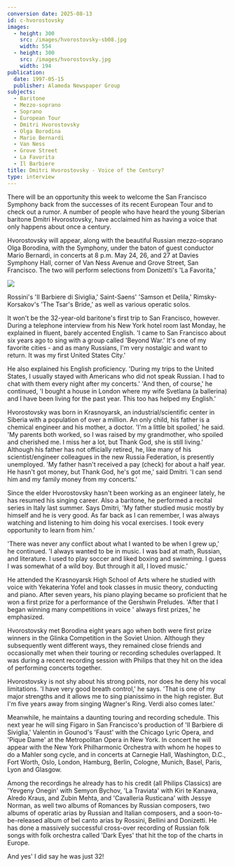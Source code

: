 ```yaml
---
conversion date: 2025-08-13
id: c-hvorostovsky
images:
  - height: 300
    src: /images/hvorostovsky-sb08.jpg
    width: 554
  - height: 300
    src: /images/hvorostovsky.jpg
    width: 194
publication:
  date: 1997-05-15
  publisher: Alameda Newspaper Group
subjects:
  - Baritone
  - Mezzo-soprano
  - Soprano
  - European Tour
  - Dmitri Hvorostovsky
  - Olga Borodina
  - Mario Bernardi
  - Van Ness
  - Grove Street
  - La Favorita
  - Il Barbiere
title: Dmitri Hvorostovsky - Voice of the Century?
type: interview
---
```


There will be an opportunity this week to welcome the San Francisco Symphony back from the successes of its recent European Tour and to check out a rumor. A number of people who have heard the young Siberian baritone Dmitri Hvorostovsky, have acclaimed him as having a voice that only happens about once a century.

Hvorostovsky will appear, along with the beautiful Russian mezzo-soprano Olga Borodina, with the Symphony, under the baton of guest conductor Mario Bernardi, in concerts at 8 p.m. May 24, 26, and 27 at Davies Symphony Hall, corner of Van Ness Avenue and Grove Street, San Francisco. The two will perform selections from Donizetti's 'La Favorita,'

![](/images/hvorostovsky.jpg)

Rossini's 'Il Barbiere di Siviglia,' Saint-Saens' 'Samson et Delila,' Rimsky-Korsakov's 'The Tsar's Bride,' as well as various operatic solos.

It won't be the 32-year-old baritone's first trip to San Francisco, however. During a telephone interview from his New York hotel room last Monday, he explained in fluent, barely accented English. 'I came to San Francisco about six years ago to sing with a group called 'Beyond War.' It's one of my favorite cities - and as many Russians, I'm very nostalgic and want to return. It was my first United States City.'

He also explained his English proficiency. 'During my trips to the United States, I usually stayed with Americans who did not speak Russian. I had to chat with them every night after my concerts.' 'And then, of course,' he continued, 'I bought a house in London where my wife Svetlana (a ballerina) and I have been living for the past year. This too has helped my English.'

Hvorostovsky was born in Krasnoyarsk, an industrial/scientific center in Siberia with a population of over a million. An only child, his father is a chemical engineer and his mother, a doctor. 'I'm a little bit spoiled,' he said. 'My parents both worked, so I was raised by my grandmother, who spoiled and cherished me. I miss her a lot, but Thank God, she is still living.'
Although his father has not officially retired, he, like many of his scientist/engineer colleagues in the new Russia Federation, is presently unemployed. 'My father hasn't received a pay (check) for about a half year. He hasn't got money, but Thank God, he's got me,' said Dmitri. 'I can
send him and my family money from my concerts.'

Since the elder Hvorostovsky hasn't been working as an engineer lately, he has resumed his singing career. Also a baritone, he performed a recital series in Italy last summer. Says Dmitri, 'My father studied music mostly by himself and he is very good. As far back as I can remember, I was always watching and listening to him doing his vocal exercises. I took every opportunity to learn from him.'

'There was never any conflict about what I wanted to be when I grew up,' he continued. 'I always wanted to be in music. I was bad at math, Russian, and literature. I used to play soccer and liked boxing and swimming. I guess I was somewhat of a wild boy. But through it all, I
loved music.'

He attended the Krasnoyarsk High School of Arts where he studied with voice with Yekaterina Yofel and took classes in music theory, conducting and piano. After seven years, his piano playing became so proficient that he won a first prize for a performance of the Gershwin Preludes. 'After that I began winning many competitions in voice ' always first prizes,' he emphasized.

Hvorostovsky met Borodina eight years ago when both were first prize winners in the Glinka Competition in the Soviet Union. Although they subsequently went different ways, they remained close friends and occasionally met when their touring or recording schedules overlapped. It was during a recent recording session with Philips that they hit on the
idea of performing concerts together.

Hvorostovsky is not shy about his strong points, nor does he deny his vocal limitations. 'I have very good breath control,' he says. 'That is one of my major strengths and it allows me to sing pianissimo in the high register. But I'm five years away from singing Wagner's Ring. Verdi also
comes later.'

Meanwhile, he maintains a daunting touring and recording schedule. This next year he will sing Figaro in San Francisco's production of 'Il Barbiere di Siviglia,' Valentin in Gounod's 'Faust' with the Chicago Lyric Opera, and 'Pique Dame' at the Metropolitan Opera in New York. In concert he will appear with the New York Philharmonic Orchestra with whom he hopes to
do a Mahler song cycle, and in concerts at Carnegie Hall, Washington, D.C., Fort Worth, Oslo, London, Hamburg, Berlin, Cologne, Munich, Basel, Paris, Lyon and Glasgow.

Among the recordings he already has to his credit (all Philips Classics) are 'Yevgeny Onegin' with Semyon Bychov, 'La Traviata' with Kiri te Kanawa, Alredo Kraus, and Zubin Mehta, and 'Cavalleria Rusticana' with Jessye Norman, as well two albums of Romances by Russian composers, two albums of operatic arias by Russian and Italian composers, and a
soon-to-be-released album of bel canto arias by Rossini, Bellini and Donizetti. He has done a massively successful cross-over recording of Russian folk songs with folk orchestra called 'Dark Eyes' that hit the top of the charts in Europe.

And yes' I did say he was just 32!
